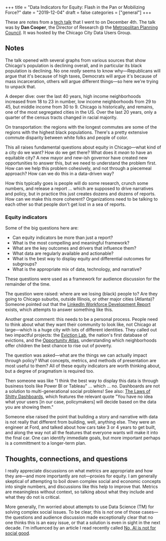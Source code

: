 +++
title = "Data Indicators for Equity: Flash in the Pan or Mobilizing Force?"
date = "2019-12-04"
draft = false
categories = ["general"]
+++

These are notes from a [tech talk](https://www.meetup.com/ChicagoCityData/events/266787601/) that I went to on December 4th. The talk was by **Dan Cooper**, the Director of Research @ the [Metropolitan Planning Council](https://metroplanning.org). It was hosted by the Chicago City Data Users Group.

<!--more-->

## Notes

The talk opened with several graphs from various sources that show Chicago's population is declining overall, and in particular its black population is declining. No one *really* seems to know why—Republicans will argue that it's because of high taxes, Democrats will argue it's because of mass incarceration, others will argue different things—so here we're trying to unpack that.

A deeper dive: over the last 40 years, high income neighborhoods increased from 18 to 23 in number, low income neighborhoods from 29 to 45, but middle income from 30 to 9. Chicago is historically, and remains, one of the most segregated cities in the US. Over the last 20 years, only a quarter of the census tracts changed in racial majority.

On transportation: the regions with the longest commutes are some of the regions with the highest black populations. There's a pretty extensive commute disparity between white folks and people of color.

This all raises fundamental questions about equity in Chicago—what kind of a city do we want? How do we get there? What does it *mean* to have an equitable city? A new mayor and new-ish governor have created new opportunities to answer this, but we need to understand the problem first. How can we help this problem cohesively, and not through a piecemeal approach? How can we do this in a data-driven way?

How this typically goes is people will do some research, crunch some numbers, and release a report … which are supposed to drive narratives and policy, but in practice this just creates dozens and dozens of reports. How can we make this more coherent? Organizations need to be talking to each other so that people don't get lost in a sea of reports.

### Equity indicators

Some of the big questions here are:

* Can equity indicators be more than just a report?
* What is the most compelling and meaningful framework?
* What are the key outcomes and drivers that influence them?
* What data are regularly available and actionable?
* What is the best way to display equity and differential outcomes for subgroups?
* What is the appropriate mix of data, technology, and narrative?

These questions were used as a framework for audience discussion for the remainder of the time.

The question were raised: where are we losing (black) people to? Are they going to Chicago suburbs, outside Illinois, or other major cities (Atlanta)? Someone pointed out that the [LinkedIn Workforce Development Report](https://www.linkedin.com/jobs/blog/linkedin-workforce-report-november-2019-chicago-il?) exists, which attempts to answer something like this.

Another great comment: this needs to be a personal process. People need to think about what they want their community to look like, not Chicago at large—which is a huge city with lots of different identities. They called out two impactful projects: the [Eviction Lab](https://evictionlab.org/), the nation's first database of evictions, and the [Opportunity Atlas](https://www.opportunityatlas.org/), understanding which neighborhoods offer children the best chance to rise out of poverty.

The question was asked—what are the things we can actually impact through policy? What concepts, metrics, and methods of presentation are most useful to them? All of these equity indicators are worth thinking about, but a degree of pragmatism is required too.

Then someone was like "I think the best way to display this data is through business tools like Power BI or Tableau" … which … no. Dashboards are not a solution to multi-generational social problems! See also: [The Laws of Shitty Dashboards]([http://attackwithnumbers.com/the-laws-of-shitty-dashboard](http://attackwithnumbers.com/the-laws-of-shitty-dashboard)), which features the relevant quote "You have no idea what your users [in our case, policymakers] will decide based on the data you are showing them."

Someone else raised the point that building a story and narrative with data is not really that different from building, well, anything else. They were an engineer at Ford, and talked about how cars take 3 or 4 years to get built, and along the way not all the features that everyone wants will make it into the final car. One can identify immediate goals, but more important perhaps is a committment to a longer-term plan.

## Thoughts, connections, and questions

I really appreciate discussions on what metrics are appropriate and how they are—and more importantly are not—proxies for equity. I am generally skeptical of attempting to boil down complex social and economic concepts into single numbers, and discussions like this help to improve that. Metrics are meaningless without context, so talking about what they include and what they do not is critical.

More generally, I'm worried about attempts to use Data Science (TM) for solving complex social issues. To be clear, this is *not* one of those cases—the questions and audience discussion made exceptionally clear that no one thinks this is an easy issue, or that a solution is even in sight in the next decade. I'm influenced by an article I read recently called [No, AI is not for social good](https://venturebeat.com/2019/11/23/no-ai-is-not-for-social-good).